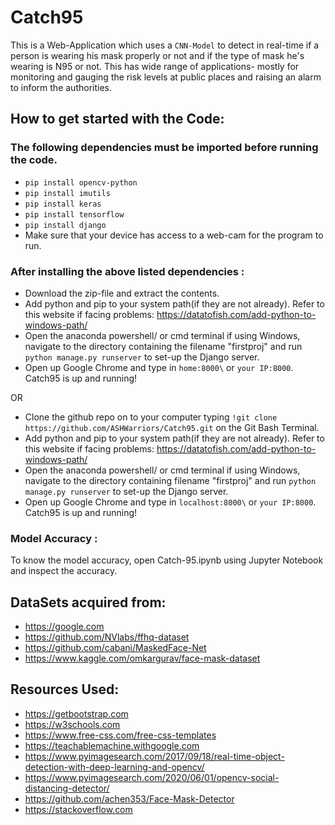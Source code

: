 # Catch95
This is a Web-Application which uses a ```CNN-Model``` to detect in real-time if a person is wearing his mask properly or not and if the type of mask he's wearing is N95 or not. This has wide range of applications- mostly for monitoring and gauging the risk levels at public places and raising an alarm to inform the authorities.

## How to get started with the Code:

### The following dependencies must be imported before running the code.
- ``` pip install opencv-python ```
- ``` pip install imutils ```
- ``` pip install keras ```
-  ``` pip install tensorflow ```
-   ``` pip install django  ```
- Make sure that your device has access to a web-cam for the program to run. 

### After installing the above listed dependencies :
- Download the zip-file and extract the contents. 
- Add python and pip to your system path(if they are not already). Refer to this website if facing problems: https://datatofish.com/add-python-to-windows-path/ 
- Open the anaconda powershell/ or cmd terminal if using Windows, navigate to the directory containing the filename "firstproj" and run ```python manage.py runserver``` to set-up the Django server.
- Open up Google Chrome and type in ```home:8000\``` or ```your IP:8000```. Catch95 is up and running!

OR

- Clone the github repo on to your computer typing ```!git clone https://github.com/ASHWarriors/Catch95.git``` on the Git Bash Terminal.
- Add python and pip to your system path(if they are not already). Refer to this website if facing problems: https://datatofish.com/add-python-to-windows-path/ 
- Open the anaconda powershell/ or cmd terminal if using Windows, navigate to the directory containing filename "firstproj" and run ```python manage.py runserver``` to set-up the Django server.
- Open up Google Chrome and type in ```localhost:8000\``` or ```your IP:8000```. Catch95 is up and running!

### Model Accuracy :
To know the model accuracy, open Catch-95.ipynb using Jupyter Notebook and inspect the accuracy.

DataSets acquired from:
--
- https://google.com
- https://github.com/NVlabs/ffhq-dataset
- https://github.com/cabani/MaskedFace-Net
- https://www.kaggle.com/omkargurav/face-mask-dataset

Resources Used:
--
- https://getbootstrap.com
- https://w3schools.com
- https://www.free-css.com/free-css-templates
- https://teachablemachine.withgoogle.com
- https://www.pyimagesearch.com/2017/09/18/real-time-object-detection-with-deep-learning-and-opencv/
- https://www.pyimagesearch.com/2020/06/01/opencv-social-distancing-detector/
- https://github.com/achen353/Face-Mask-Detector
- https://stackoverflow.com
